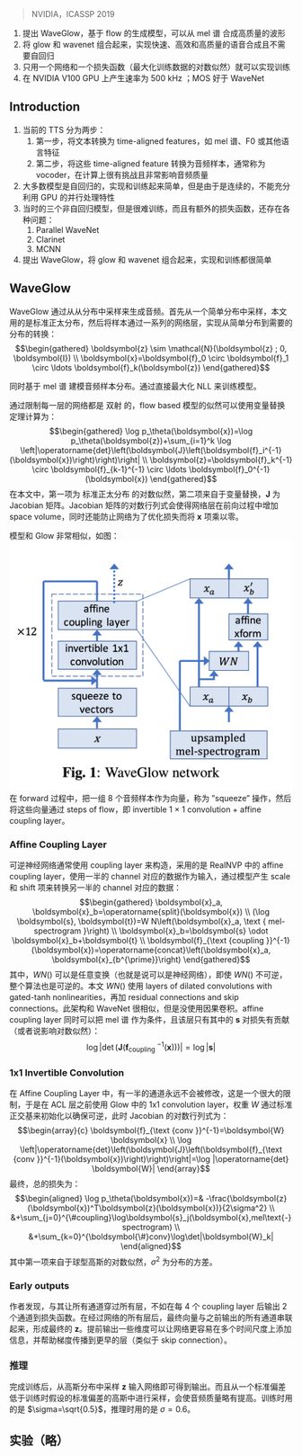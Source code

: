 > NVIDIA，ICASSP 2019

1. 提出 WaveGlow，基于 flow 的生成模型，可以从 mel 谱 合成高质量的波形
2. 将 glow 和 wavenet 组合起来，实现快速、高效和高质量的语音合成且不需要自回归
3. 只用一个网络和一个损失函数（最大化训练数据的对数似然）就可以实现训练
4. 在 NVIDIA V100 GPU 上产生速率为 500 kHz ；MOS 好于 WaveNet

## Introduction 

1. 当前的 TTS 分为两步：
	1. 第一步，将文本转换为 time-aligned features，如 mel 谱、F0 或其他语言特征
	2. 第二步，将这些 time-aligned feature 转换为音频样本，通常称为 vocoder，在计算上很有挑战且非常影响音频质量
2. 大多数模型是自回归的，实现和训练起来简单，但是由于是连续的，不能充分利用 GPU 的并行处理特性
3. 当时的三个非自回归模型，但是很难训练，而且有额外的损失函数，还存在各种问题：
	1. Parallel WaveNet
	2. Clarinet
	3. MCNN
4. 提出 WaveGlow，将 glow 和 wavenet 组合起来，实现和训练都很简单

## WaveGlow

WaveGlow 通过从从分布中采样来生成音频。首先从一个简单分布中采样，本文用的是标准正太分布，然后将样本通过一系列的网络层，实现从简单分布到需要的分布的转换：
$$\begin{gathered}
\boldsymbol{z} \sim \mathcal{N}(\boldsymbol{z} ; 0, \boldsymbol{I}) \\
\boldsymbol{x}=\boldsymbol{f}_0 \circ \boldsymbol{f}_1 \circ \ldots \boldsymbol{f}_k(\boldsymbol{z})
\end{gathered}$$

同时基于 mel 谱 建模音频样本分布。通过直接最大化 NLL 来训练模型。

通过限制每一层的网络都是 双射 的，flow based 模型的似然可以使用变量替换定理计算为：
$$\begin{gathered}
\log p_\theta(\boldsymbol{x})=\log p_\theta(\boldsymbol{z})+\sum_{i=1}^k \log \left|\operatorname{det}\left(\boldsymbol{J}\left(\boldsymbol{f}_i^{-1}(\boldsymbol{x})\right)\right)\right| \\
\boldsymbol{z}=\boldsymbol{f}_k^{-1} \circ \boldsymbol{f}_{k-1}^{-1} \circ \ldots \boldsymbol{f}_0^{-1}(\boldsymbol{x})
\end{gathered}$$
在本文中，第一项为 标准正太分布 的对数似然，第二项来自于变量替换，$\boldsymbol{J}$ 为 Jacobian 矩阵。Jacobian 矩阵的对数行列式会使得网络层在前向过程中增加 space volume，同时还能防止网络为了优化损失而将 $\boldsymbol{x}$ 项乘以零。

模型和 Glow 非常相似，如图：
![](image/Pasted%20image%2020230826162500.png)
在 forward 过程中，把一组 8 个音频样本作为向量，称为 ”squeeze” 操作，然后将这些向量通过 steps of flow，即 invertible 1 × 1 convolution + affine coupling layer。

### Affine Coupling Layer

可逆神经网络通常使用 coupling layer 来构造，采用的是 RealNVP 中的 affine coupling layer，使用一半的 channel 对应的数据作为输入，通过模型产生 scale  和 shift 项来转换另一半的 channel 对应的数据：
$$\begin{gathered}
\boldsymbol{x}_a, \boldsymbol{x}_b=\operatorname{split}(\boldsymbol{x}) \\
(\log \boldsymbol{s}, \boldsymbol{t})=W N\left(\boldsymbol{x}_a, \text { mel-spectrogram }\right) \\
\boldsymbol{x}_b=\boldsymbol{s} \odot \boldsymbol{x}_b+\boldsymbol{t} \\
\boldsymbol{f}_{\text {coupling }}^{-1}(\boldsymbol{x})=\operatorname{concat}\left(\boldsymbol{x}_a, \boldsymbol{x}_{b^{\prime}}\right)
\end{gathered}$$
其中，$WN()$ 可以是任意变换（也就是说可以是神经网络），即使 $WN()$ 不可逆，整个算法也是可逆的。本文 $WN()$ 使用 layers of dilated convolutions with gated-tanh nonlinearities，再加 residual connections and skip connections。此架构和 WaveNet 很相似，但是没使用因果卷积。affine coupling layer 同时可以把 mel 谱 作为条件，且该层只有其中的 $\boldsymbol{s}$ 对损失有贡献（或者说影响对数似然）：
$$\log \left|\operatorname{det}\left(\boldsymbol{J}\left(\boldsymbol{f}_{\text {coupling }}^{-1}(\boldsymbol{x})\right)\right)\right|=\log |\boldsymbol{s}|$$
### 1x1 Invertible Convolution

在 Affine Coupling Layer 中，有一半的通道永远不会被修改，这是一个很大的限制，于是在 ACL 层之前使用 Glow 中的 1x1 convolution layer，权重 $W$ 通过标准正交基来初始化以确保可逆，此时 Jacobian 的对数行列式为：
$$\begin{array}{c}
\boldsymbol{f}_{\text {conv }}^{-1}=\boldsymbol{W} \boldsymbol{x} \\
\log \left|\operatorname{det}\left(\boldsymbol{J}\left(\boldsymbol{f}_{\text {conv }}^{-1}(\boldsymbol{x})\right)\right)\right|=\log |\operatorname{det} \boldsymbol{W}|
\end{array}$$
最终，总的损失为：
$$\begin{aligned}
\log p_\theta(\boldsymbol{x})=& -\frac{\boldsymbol{z}(\boldsymbol{x})^T\boldsymbol{z}(\boldsymbol{x})}{2\sigma^2}  \\
&+\sum_{j=0}^{\#coupling}\log\boldsymbol{s}_j(\boldsymbol{x},mel\text{-}spectrogram) \\
&+\sum_{k=0}^{\boldsymbol{\#}conv}\log\det|\boldsymbol{W}_k|
\end{aligned}$$
其中第一项来自于球型高斯的对数似然，$\sigma^2$ 为分布的方差。

### Early outputs

作者发现，与其让所有通道穿过所有层，不如在每 4 个 coupling layer 后输出 2 个通道到损失函数。在经过网络的所有层后，最终向量与之前输出的所有通道串联起来，形成最终的 $\boldsymbol{z}$。提前输出一些维度可以让网络更容易在多个时间尺度上添加信息，并帮助梯度传播到更早的层（类似于 skip connection）。

### 推理

完成训练后，从高斯分布中采样 $\boldsymbol{z}$ 输入网络即可得到输出。而且从一个标准偏差低于训练时假设的标准偏差的高斯中进行采样，会使音频质量略有提高。训练时用的是 $\sigma=\sqrt{0.5}$，推理时用的是 $\sigma=0.6$。

## 实验（略）
